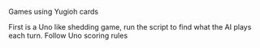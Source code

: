 Games using Yugioh cards

First is a Uno like shedding game, run the script to find what the AI plays each turn. Follow Uno scoring rules 
